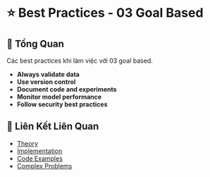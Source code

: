 # ⭐ Best Practices - 03 Goal Based

## 🎯 Tổng Quan

Các best practices khi làm việc với 03 goal based.

- **Always validate data**
- **Use version control**
- **Document code and experiments**
- **Monitor model performance**
- **Follow security best practices**

## 🔗 Liên Kết Liên Quan

- [Theory](./THEORY_03_goal_based.md)
- [Implementation](./IMPLEMENTATION_03_goal_based.md)
- [Code Examples](./CODE_EXAMPLES_03_goal_based.md)
- [Complex Problems](./COMPLEX_PROBLEMS.md)
